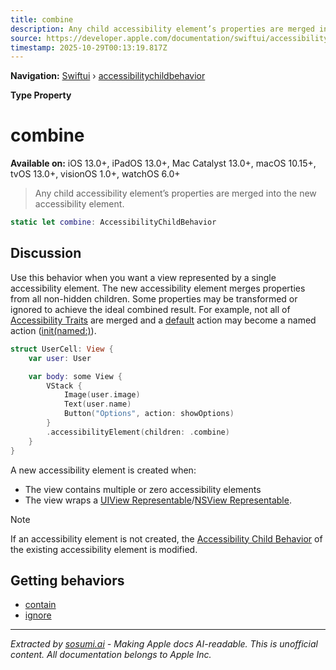 ```yaml
---
title: combine
description: Any child accessibility element’s properties are merged into the new accessibility element.
source: https://developer.apple.com/documentation/swiftui/accessibilitychildbehavior/combine
timestamp: 2025-10-29T00:13:19.817Z
---
```


**Navigation:** [Swiftui](/documentation/swiftui) › [accessibilitychildbehavior](/documentation/swiftui/accessibilitychildbehavior)

**Type Property**

# combine

**Available on:** iOS 13.0+, iPadOS 13.0+, Mac Catalyst 13.0+, macOS 10.15+, tvOS 13.0+, visionOS 1.0+, watchOS 6.0+

> Any child accessibility element’s properties are merged into the new accessibility element.

```swift
static let combine: AccessibilityChildBehavior
```

## Discussion

Use this behavior when you want a view represented by a single accessibility element. The new accessibility element merges properties from all non-hidden children. Some properties may be transformed or ignored to achieve the ideal combined result. For example, not all of [Accessibility Traits](/documentation/swiftui/accessibilitytraits) are merged and a [default](/documentation/swiftui/accessibilityactionkind/default) action may become a named action ([init(named:)](/documentation/swiftui/accessibilityactionkind/init(named:))).

```swift
struct UserCell: View {
    var user: User

    var body: some View {
        VStack {
            Image(user.image)
            Text(user.name)
            Button("Options", action: showOptions)
        }
        .accessibilityElement(children: .combine)
    }
}
```

A new accessibility element is created when:

- The view contains multiple or zero accessibility elements
- The view wraps a [UIView Representable](/documentation/swiftui/uiviewrepresentable)/[NSView Representable](/documentation/swiftui/nsviewrepresentable).

> [!NOTE]
> If an accessibility element is not created, the [Accessibility Child Behavior](/documentation/swiftui/accessibilitychildbehavior) of the existing accessibility element is modified.

## Getting behaviors

- [contain](/documentation/swiftui/accessibilitychildbehavior/contain)
- [ignore](/documentation/swiftui/accessibilitychildbehavior/ignore)

---

*Extracted by [sosumi.ai](https://sosumi.ai) - Making Apple docs AI-readable.*
*This is unofficial content. All documentation belongs to Apple Inc.*
